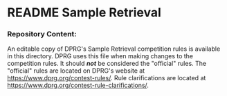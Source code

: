 # README Sample Retrieval

### Repository Content:
An editable copy of DPRG's Sample Retrieval competition rules is available in this directory. DPRG uses this file when making changes to the competition rules. It should **_not_** be considered the "official" rules. The "official" rules are located on DPRG's website at https://www.dprg.org/contest-rules/. Rule clarifications are located at https://www.dprg.org/contest-rule-clarifications/.
